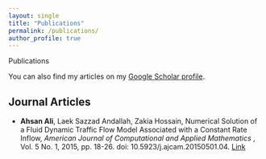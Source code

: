 ```yaml
---
layout: single
title: "Publications"
permalink: /publications/
author_profile: true
---
```


Publications

You can also find my articles on my [Google Scholar profile](https://scholar.google.com/citations?user=fwXIoCMAAAAJ&hl=en).

## Journal Articles

- **Ahsan Ali**, Laek Sazzad Andallah, Zakia Hossain, Numerical Solution of a Fluid Dynamic Traffic Flow Model Associated with a Constant Rate Inflow, *American Journal of Computational and Applied Mathematics* , Vol. 5 No. 1, 2015, pp. 18-26. doi: 10.5923/j.ajcam.20150501.04. [Link](http://article.sapub.org/10.5923.j.ajcam.20150501.04.html)

